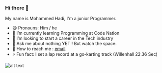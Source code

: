 ### Hi there 👋

My name is Mohammed Hadi, I'm a junior Programmer.

- 😄 Pronouns: Him / he
- 🌱 I’m currently learning Programming at Code Nation
- 👯 I’m looking to start a career in the Tech industry
- 💬 Ask me about nothing YET ! But watch the space.
- 💬 How to reach me : [email](m_hadi24@hotmail.com)
- ⚡ Fun fact: I set a lap record at a go-karting track (Willenhall 22.36 Sec)

![alt text](https://media.istockphoto.com/photos/office-workplace-with-laptop-picture-id519827314?s=612x612 "Laptop image")
